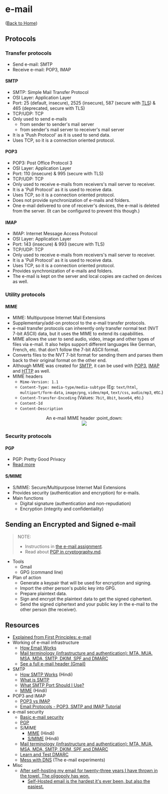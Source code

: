 # e-mail

([Back to Home](README.md))

## Protocols

### Transfer protocols

-   Send e-mail: SMTP
-   Receive e-mail: POP3, IMAP

#### SMTP

-   SMTP: Simple Mail Transfer Protocol
-   OSI Layer: Application Layer
-   Port: 25 (default, insecure), 2525 (insecure), 587 (secure with [TLS](tls.md)) & 465 (deprecated, secure with TLS)
-   TCP/UDP: TCP
-   Only used to send e-mails
    -   from sender to sender's mail server
    -   from sender's mail server to receiver's mail server
-   It is a 'Push Protocol' as it is used to send data.
-   Uses TCP, so it is a connection oriented protocol.

#### POP3

-   POP3: Post Office Protocol 3
-   OSI Layer: Application Layer
-   Port: 110 (insecure) & 995 (secure with TLS)
-   TCP/UDP: TCP
-   Only used to receive e-mails from receivers's mail server to receiver.
-   It is a 'Pull Protocol' as it is used to receive data.
-   Uses TCP, so it is a connection oriented protocol.
-   Does not provide synchronization of e-mails and folders.
-   One e-mail delivered to one of receiver's devices, the e-mail is deleted from the server. (It can be configured to prevent this though.)

#### IMAP

-   IMAP: Internet Message Access Protocol
-   OSI Layer: Application Layer
-   Port: 143 (insecure) & 993 (secure with TLS)
-   TCP/UDP: TCP
-   Only used to receive e-mails from receivers's mail server to receiver.
-   It is a 'Pull Protocol' as it is used to receive data.
-   Uses TCP, so it is a connection oriented protocol.
-   Provides synchronization of e-mails and folders.
-   The e-mail is kept on the server and local copies are cached on devices as well.

### Utility protocols

#### MIME

-   MIME: Multipurpose Internet Mail Extensions
-   Supplementary/add-on protocol to the e-mail transfer protocols.
-   e-mail transfer protocols can inherently only transfer normal text (NVT 7-bit ASCII) data, but it uses the MIME to extend its capabilities.
-   MIME allows the user to send audio, video, image and other types of files via e-mail. It also helps support different languages like German, French, etc. that don't follow the 7-bit ASCII format.
-   Converts files to the NVT 7-bit format for sending them and parses them back to their original format on the other end.
-   Although MIME was created for [SMTP](#smtp), it can be used with [POP3](#pop3), [IMAP](#imap) and [HTTP](http.md) as well.
-   MIME headers
    -   `Mime-Version: 1.1`
    -   `Content-Type: media-type/media-subtype` (Eg: `text/html`, `multipart/form-data`, `image/png`, `video/mp4`, `text/css`, `audio/mp3`, etc.)
    -   `Content-Transfer-Encoding` (Values: `7bit`, `8bit`, `base64`, etc.)
    -   `Content-Id`
    -   `Content-Description`

<p align="center">
  An e-mail MIME header :point_down:
  <br />
  <img src="https://user-images.githubusercontent.com/50140864/103176023-9eb5b400-4894-11eb-83c3-422024f8b8e1.png" />
</p>

### Security protocols

#### PGP

-   PGP: Pretty Good Privacy
-   [Read more](cryptography.md#pgp)

#### S/MIME

-   S/MIME: Secure/Multipurpose Internet Mail Extensions
-   Provides security (authentication and encryption) for e-mails.
-   Main functions
    -   Digital signature (authentication and non-repudiation)
    -   Encryption (integrity and confidentiality)

## Sending an Encrypted and Signed e-mail

> NOTE:
>
> -   Instructions in [the e-mail assignment](files/bu-cas-cs-558/assignments/e-mail-arp-bgp.html).
> -   Read about [PGP in cryptography.md](cryptography.md#pgp).

-   Tools
    -   Gmail
    -   GPG (command line)
-   Plan of action
    -   Generate a keypair that will be used for encryption and signing.
    -   Import the other person's public key into GPG.
    -   Prepare plaintext data.
    -   Sign and encrypt the plaintext data to get the signed ciphertext.
    -   Send the signed ciphertext and your public key in the e-mail to the other person (the receiver).

## Resources

-   [Explained from First Principles: e-mail](https://explained-from-first-principles.com/email)
-   Working of e-mail infrastructure
    -   [How Email Works](https://www.youtube.com/watch?v=x28ciavQ4mI&list=PLzQX06Oo2BXS4JsXtPuy6tmKyApQlAuS1&index=13)
    -   [Mail terminology (infrastructure and authentication): MTA, MUA, MSA, MDA, SMTP, DKIM, SPF and DMARC](https://afreshcloud.com/sysadmin/mail-terminology-mta-mua-msa-mda-smtp-dkim-spf-dmarc)
    -   [See a full e-mail header (Gmail)](https://support.google.com/mail/answer/29436?hl=en)
-   SMTP
    -   [How SMTP Works](https://www.youtube.com/watch?v=RdNErie6dKU) (Hindi)
    -   [What is SMTP](https://www.youtube.com/watch?v=PJo5yOtu7o8)
    -   [What SMTP Port Should I Use?](https://www.sparkpost.com/blog/what-smtp-port/)
    -   [MIME](https://www.youtube.com/watch?v=Ta8r_I7-wrw&list=PL9FuOtXibFjV77w2eyil4Xzp8eooqsPp8&index=65) (Hindi)
-   POP3 and IMAP
    -   [POP3 vs IMAP](https://www.youtube.com/watch?v=SBaARws0hy4)
    -   [Email Protocols - POP3, SMTP and IMAP Tutorial](https://www.siteground.com/tutorials/email/protocols-pop3-smtp-imap/)
-   e-mail security
    -   [Basic e-mail security](https://www.youtube.com/watch?v=6ezYWDUON6o&list=PLzQX06Oo2BXS4JsXtPuy6tmKyApQlAuS1&index=14)
    -   [PGP](cryptography.md#pgp)
    -   S/MIME
        -   [MIME](https://www.youtube.com/watch?v=Ta8r_I7-wrw&list=PL9FuOtXibFjV77w2eyil4Xzp8eooqsPp8&index=65) (Hindi)
        -   [S/MIME](https://www.youtube.com/watch?v=Ta8r_I7-wrw&list=PL9FuOtXibFjV77w2eyil4Xzp8eooqsPp8&index=66) (Hindi)
    -   [Mail terminology (infrastructure and authentication): MTA, MUA, MSA, MDA, SMTP, DKIM, SPF and DMARC](https://afreshcloud.com/sysadmin/mail-terminology-mta-mua-msa-mda-smtp-dkim-spf-dmarc)
    -   [Learn and Test DMARC](https://www.learndmarc.com)
    -   [Mess with DNS](https://messwithdns.net) (The e-mail experiments)
-   Misc
    -   [After self-hosting my email for twenty-three years I have thrown in the towel. The oligopoly has won.](https://cfenollosa.com/blog/after-self-hosting-my-email-for-twenty-three-years-i-have-thrown-in-the-towel-the-oligopoly-has-won.html)
        -   [Self-Hosted email is the hardest it's ever been, but also the easiest.](https://vadosware.io/post/its-never-been-easier-or-harder-to-self-host-email)
